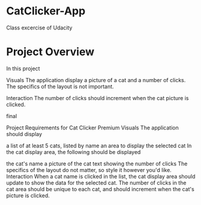 # CatClicker-App
Class excercise of Udacity



# Project Overview

In this project 

Visuals
The application display a picture of a cat and a number of clicks.
The specifics of the layout is not important.

Interaction
The number of clicks should increment when the cat picture is clicked.


final

Project Requirements for Cat Clicker Premium
Visuals
The application should display

a list of at least 5 cats, listed by name
an area to display the selected cat
In the cat display area, the following should be displayed

the cat's name
a picture of the cat
text showing the number of clicks
The specifics of the layout do not matter, so style it however you'd like.
Interaction
When a cat name is clicked in the list, the cat display area should update to show the data for the selected cat.
The number of clicks in the cat area should be unique to each cat, and should increment when the cat's picture is clicked.